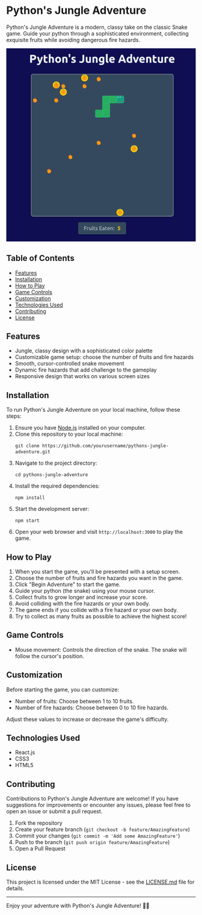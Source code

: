 # Python's Jungle Adventure

Python's Jungle Adventure is a modern, classy take on the classic Snake game. Guide your python through a sophisticated environment, collecting exquisite fruits while avoiding dangerous fire hazards.

![Screenshot](./assets/Screenshot.png)

## Table of Contents

- [Features](#features)
- [Installation](#installation)
- [How to Play](#how-to-play)
- [Game Controls](#game-controls)
- [Customization](#customization)
- [Technologies Used](#technologies-used)
- [Contributing](#contributing)
- [License](#license)

## Features

- Jungle, classy design with a sophisticated color palette
- Customizable game setup: choose the number of fruits and fire hazards
- Smooth, cursor-controlled snake movement
- Dynamic fire hazards that add challenge to the gameplay
- Responsive design that works on various screen sizes

## Installation

To run Python's Jungle Adventure on your local machine, follow these steps:

1. Ensure you have [Node.js](https://nodejs.org/) installed on your computer.
2. Clone this repository to your local machine:
   ```
   git clone https://github.com/yourusername/pythons-jungle-adventure.git
   ```
3. Navigate to the project directory:
   ```
   cd pythons-jungle-adventure
   ```
4. Install the required dependencies:
   ```
   npm install
   ```
5. Start the development server:
   ```
   npm start
   ```
6. Open your web browser and visit `http://localhost:3000` to play the game.

## How to Play

1. When you start the game, you'll be presented with a setup screen.
2. Choose the number of fruits and fire hazards you want in the game.
3. Click "Begin Adventure" to start the game.
4. Guide your python (the snake) using your mouse cursor.
5. Collect fruits to grow longer and increase your score.
6. Avoid colliding with the fire hazards or your own body.
7. The game ends if you collide with a fire hazard or your own body.
8. Try to collect as many fruits as possible to achieve the highest score!

## Game Controls

- Mouse movement: Controls the direction of the snake. The snake will follow the cursor's position.

## Customization

Before starting the game, you can customize:

- Number of fruits: Choose between 1 to 10 fruits.
- Number of fire hazards: Choose between 0 to 10 fire hazards.

Adjust these values to increase or decrease the game's difficulty.

## Technologies Used

- React.js
- CSS3
- HTML5

## Contributing

Contributions to Python's Jungle Adventure are welcome! If you have suggestions for improvements or encounter any issues, please feel free to open an issue or submit a pull request.

1. Fork the repository
2. Create your feature branch (`git checkout -b feature/AmazingFeature`)
3. Commit your changes (`git commit -m 'Add some AmazingFeature'`)
4. Push to the branch (`git push origin feature/AmazingFeature`)
5. Open a Pull Request

## License

This project is licensed under the MIT License - see the [LICENSE.md](LICENSE.md) file for details.

---

Enjoy your adventure with Python's Jungle Adventure! 🐍✨